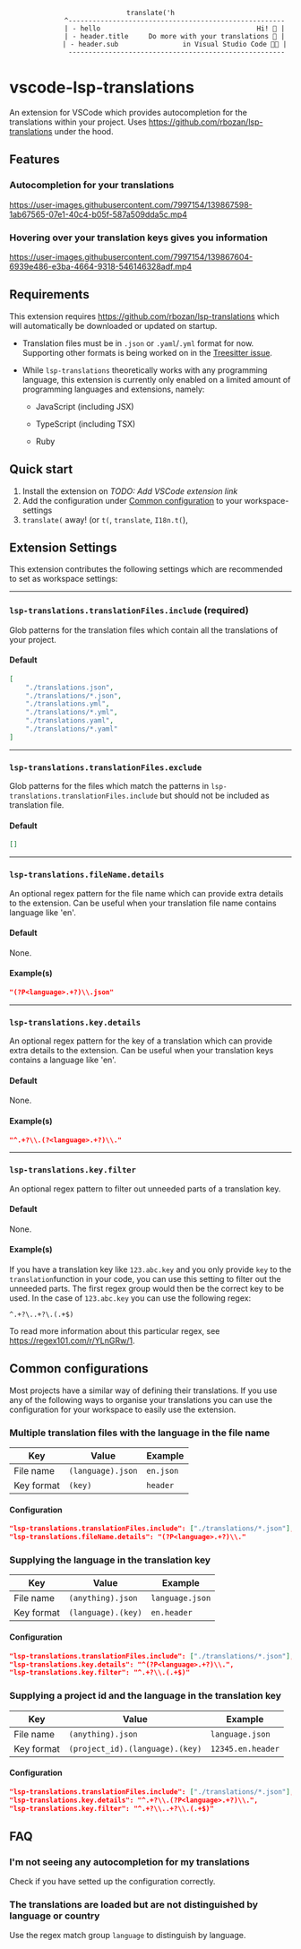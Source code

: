
**<center>**
```
translate('h
            ^------------------------------------------------------
            | - hello                                       Hi! 👋 |
            | - header.title     Do more with your translations 📔 |
            | - header.sub                in Visual Studio Code 👩‍💻 |
             ------------------------------------------------------
```
**</center>**
# vscode-lsp-translations

An extension for VSCode which provides autocompletion for the translations within your project. Uses https://github.com/rbozan/lsp-translations under the hood.

## Features

### Autocompletion for your translations

https://user-images.githubusercontent.com/7997154/139867598-1ab67565-07e1-40c4-b05f-587a509dda5c.mp4

### Hovering over your translation keys gives you information

https://user-images.githubusercontent.com/7997154/139867604-6939e486-e3ba-4664-9318-546146328adf.mp4

## Requirements
This extension requires https://github.com/rbozan/lsp-translations which will automatically be downloaded or updated on startup.
* Translation files must be in `.json` or `.yaml`/`.yml` format for now. Supporting other formats is being worked on in the [Treesitter issue](https://github.com/rbozan/lsp-translations/issues/10).
* While  `lsp-translations`  theoretically  works  with  any  programming  language,  this  extension  is  currently  only  enabled  on  a  limited  amount  of  programming  languages  and  extensions,  namely:

	-  JavaScript  (including  JSX)

	-  TypeScript  (including  TSX)

	-  Ruby


## Quick start
1. Install the extension on *TODO: Add VSCode extension link*
2. Add the configuration under [Common configuration](#common-configuration) to your workspace-settings
3. `translate(` away! (or `t(`, `translate`, `I18n.t(`),

## Extension Settings

This extension contributes the following settings which are recommended to set as workspace settings:

___
###  `lsp-translations.translationFiles.include` (required)
Glob patterns for the translation files which contain all the translations of your project.

#### Default
```json
[
	"./translations.json",
	"./translations/*.json",
	"./translations.yml",
	"./translations/*.yml",
	"./translations.yaml",
	"./translations/*.yaml"
]
```

___
###  `lsp-translations.translationFiles.exclude`
Glob patterns for the files which match the patterns in `lsp-translations.translationFiles.include` but should not be included as translation file.

#### Default
```json
[]
```
___
### `lsp-translations.fileName.details`
An optional regex pattern for the file name which can provide extra details to the extension. Can be useful when your translation file name contains language like 'en'.

#### Default
None.

#### Example(s)
```json
"(?P<language>.+?)\\.json"
```
___
### `lsp-translations.key.details`
An optional regex pattern for the key of a translation which can provide extra details to the extension. Can be useful when your translation keys contains a language like 'en'.

#### Default
None.

#### Example(s)

```json
"^.+?\\.(?<language>.+?)\\."
```
___
### `lsp-translations.key.filter`
An optional regex pattern to filter out unneeded parts of a translation key.

#### Default
None.

#### Example(s)
If you have a translation key like `123.abc.key` and you only provide `key` to the `translation`function in your code, you can use this setting to filter out the unneeded parts. The first regex group would then be the correct key to be used. In the case of `123.abc.key` you can use the following regex:
```regex
^.+?\..+?\.(.+$)
```
To read more information about this particular regex, see https://regex101.com/r/YLnGRw/1.

## Common configurations
Most projects have a similar way of defining their translations. If you use any of the following ways to organise your translations you can use the configuration for your workspace to easily use the extension.

### Multiple translation files with the language in the file name

Key | Value | Example
-----------|-----------|--------
File name | `(language).json` | `en.json`
Key format | `(key)` | `header`

#### Configuration
```json
"lsp-translations.translationFiles.include": ["./translations/*.json"],
"lsp-translations.fileName.details": "(?P<language>.+?)\\."
```

### Supplying the language in the translation key

Key | Value | Example
-----------|-----------|--------
File name | `(anything).json` | `language.json`
Key format | `(language).(key)` | `en.header`

#### Configuration
```json
"lsp-translations.translationFiles.include": ["./translations/*.json"],
"lsp-translations.key.details": "^(?P<language>.+?)\\.",
"lsp-translations.key.filter": "^.+?\\.(.+$)"
```

### Supplying a project id and the language in the translation key

Key | Value | Example
-----------|-----------|--------
File name | `(anything).json` | `language.json`
Key format | `(project_id).(language).(key)` | `12345.en.header`

#### Configuration
```json
"lsp-translations.translationFiles.include": ["./translations/*.json"],
"lsp-translations.key.details": "^.+?\\.(?P<language>.+?)\\.",
"lsp-translations.key.filter": "^.+?\\..+?\\.(.+$)"
```

## FAQ
### I'm not seeing any autocompletion for my translations
Check if you have setted up the configuration correctly.

### The translations are loaded but are not distinguished by language or country
Use the regex match group `language` to distinguish by language.
